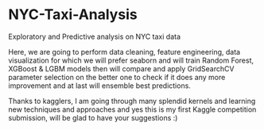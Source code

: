 # NYC-Taxi-Analysis
Exploratory and Predictive analysis on NYC taxi data

Here, we are going to perform data cleaning, feature engineering, data visualization for which we will prefer seaborn and will train Random Forest, XGBoost & LGBM models then will compare and apply GridSearchCV parameter selection on the better one to check if it does any more improvement and at last will ensemble best predictions.

Thanks to kagglers, I am going through many splendid kernels and learning new techniques and approaches and yes this is my first Kaggle competition submission, will be glad to have your suggestions :)
